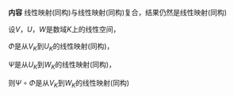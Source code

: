 ﻿**内容**
线性映射(同构)与线性映射(同构)复合，结果仍然是线性映射(同构)

设$V，U，W$是数域$K$上的线性空间，

$\Phi$是从$V_K$到$U_K$的线性映射(同构)，

$\Psi$是从$U_K$到$W_K$的线性映射(同构)，

则$\Psi\circ\Phi$是从$V_K$到$W_K$的线性映射(同构)





